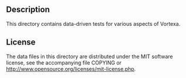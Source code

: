Description
------------

This directory contains data-driven tests for various aspects of Vortexa.

License
--------

The data files in this directory are distributed under the MIT software
license, see the accompanying file COPYING or
http://www.opensource.org/licenses/mit-license.php.

